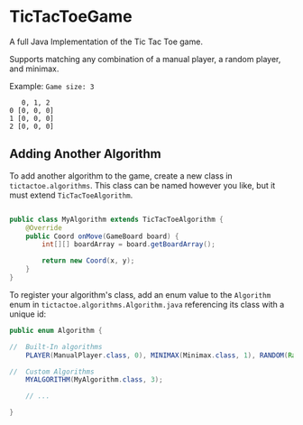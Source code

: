 # TicTacToeGame

A full Java Implementation of the Tic Tac Toe game.

Supports matching any combination of a manual player, a random player, and minimax.

Example:
`Game size: 3`
```
   0, 1, 2 
0 [0, 0, 0]
1 [0, 0, 0]
2 [0, 0, 0]
```

## Adding Another Algorithm

To add another algorithm to the game, create a new class in `tictactoe.algorithms`. This class can be named however you like, but it must extend `TicTacToeAlgorithm`.


```java

public class MyAlgorithm extends TicTacToeAlgorithm {
    @Override
    public Coord onMove(GameBoard board) {
        int[][] boardArray = board.getBoardArray();

        return new Coord(x, y);
    }
}
```

To register your algorithm's class, add an enum value to the `Algorithm` enum in `tictactoe.algorithms.Algorithm.java` referencing its class with a unique id:

```java
public enum Algorithm {

//  Built-In algorithms
    PLAYER(ManualPlayer.class, 0), MINIMAX(Minimax.class, 1), RANDOM(Random.class, 2),

//  Custom Algorithms
    MYALGORITHM(MyAlgorithm.class, 3);

    // ...

}

```

